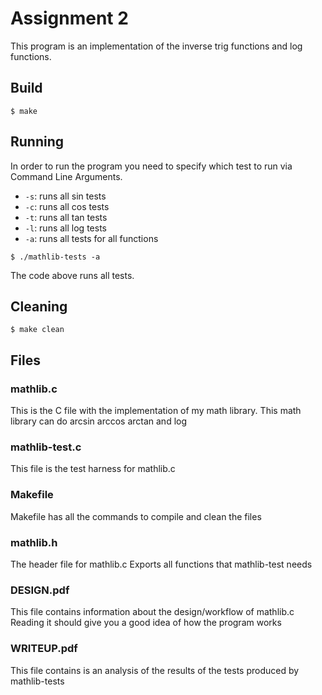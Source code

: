 # Assignment 2

This program is an implementation of the inverse trig functions and log functions.

## Build

    $ make

## Running

<p>In order to run the program you need to specify which test to run via Command Line Arguments.</p>

- <code>-s</code>: runs all sin tests
- <code>-c</code>: runs all cos tests
- <code>-t</code>: runs all tan tests
- <code>-l</code>: runs all log tests
- <code>-a</code>: runs all tests for all functions

```
$ ./mathlib-tests -a
```

The code above runs all tests.

## Cleaning

    $ make clean

## Files

### mathlib.c

This is the C file with the implementation of my math library. This math library can do arcsin arccos arctan and log

### mathlib-test.c

This file is the test harness for mathlib.c

### Makefile

Makefile has all the commands to compile and clean the files

### mathlib.h

The header file for mathlib.c Exports all functions that mathlib-test needs

### DESIGN.pdf

This file contains information about the design/workflow of mathlib.c Reading it should give you a good idea of how the program works

### WRITEUP.pdf

This file contains is an analysis of the results of the tests produced by mathlib-tests
